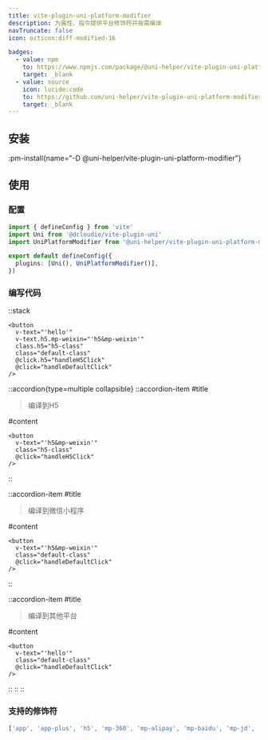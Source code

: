 ```yaml
---
title: vite-plugin-uni-platform-modifier
description: 为属性、指令提供平台修饰符并按需编译
navTruncate: false
icon: octicon:diff-modified-16

badges:
  - value: npm
    to: https://www.npmjs.com/package/@uni-helper/vite-plugin-uni-platform-modifier
    target: _blank
  - value: source
    icon: lucide:code
    to: https://github.com/uni-helper/vite-plugin-uni-platform-modifier
    target: _blank
---
```


## 安装
:pm-install{name="-D @uni-helper/vite-plugin-uni-platform-modifier"}

## 使用

### 配置

```ts [vite.config.ts]
import { defineConfig } from 'vite'
import Uni from '@dcloudio/vite-plugin-uni'
import UniPlatformModifier from '@uni-helper/vite-plugin-uni-platform-modifier'

export default defineConfig({
  plugins: [Uni(), UniPlatformModifier()],
})
```

### 编写代码
::stack
```vue [index.vue]
<button
  v-text="'hello'"
  v-text.h5.mp-weixin="'h5&mp-weixin'"
  class.h5="h5-class"
  class="default-class"
  @click.h5="handleH5Click"
  @click="handleDefaultClick"
/>
```

::accordion{type=multiple collapsible}
  ::accordion-item
  #title
  > 编译到H5

  #content
  ```vue
  <button
    v-text="'h5&mp-weixin'"
    class="h5-class"
    @click="handleH5Click"
  />
  ```
  ::

  ::accordion-item
  #title
  > 编译到微信小程序

  #content
  ```vue
  <button
    v-text="'h5&mp-weixin'"
    class="default-class"
    @click="handleDefaultClick"
  />
  ```
  ::

  ::accordion-item
  #title
  > 编译到其他平台

  #content
  ```vue
  <button
    v-text="'hello'"
    class="default-class"
    @click="handleDefaultClick"
  />
  ```
  ::
::
::


### 支持的修饰符


```js
['app', 'app-plus', 'h5', 'mp-360', 'mp-alipay', 'mp-baidu', 'mp-jd', 'mp-kuaishou', 'mp-lark', 'mp-qq', 'mp-toutiao', 'mp-weixin', 'quickapp-webview', 'quickapp-webview-huawei', 'quickapp-webview-union']
```
